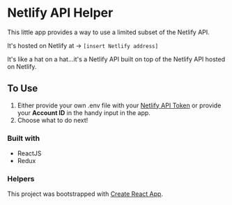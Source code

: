 # Netlify API Helper

This little app provides a way to use a limited subset of the Netlify API.

It's hosted on Netlify at → `[insert Netlify address]`

It's like a hat on a hat...it's a Netlify API built on top of the Netlify API hosted on Netlify.

## To Use

1. Either provide your own .env file with your [Netlify API Token](https://app.netlify.com/user/applications) or provide your **Account ID** in the handy input in the app.
2. Choose what to do next!

### Built with

- ReactJS
- Redux

### Helpers

This project was bootstrapped with [Create React App](https://github.com/facebook/create-react-app).
